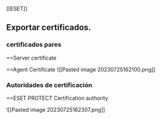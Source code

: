 [[ESET]]
## Exportar certificados.

### certificados pares 

==Server certificate

==Agent Certificate
![[Pasted image 20230725162100.png]]

### Autoridades de certificación 

==ESET PROTECT Certification authority

![[Pasted image 20230725162307.png]]

